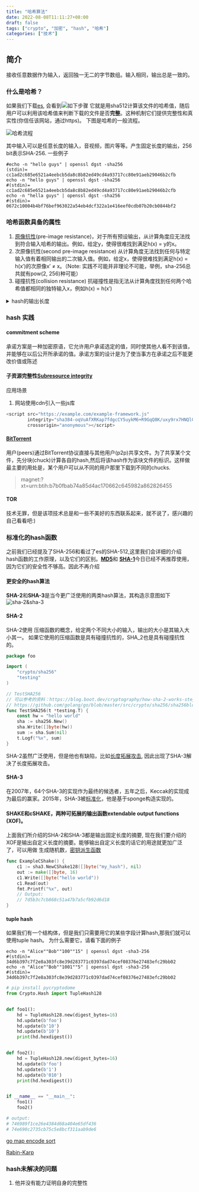 ```yaml
---
title: "哈希算法"
date: 2022-08-08T11:11:27+08:00
draft: false
tags: ["crypto", "加密", "hash", "哈希"]
categories: ["技术"]
---
```


## 简介
接收任意数据作为输入，返回独一无二的字节数组。输入相同，输出总是一致的。

### 什么是哈希？
如果我们下载[es](https://www.elastic.co/guide/en/elasticsearch/reference/current/targz.html), 会看到![如下步骤](es_sha512.png) 
它就是用sha512计算该文件的哈希值，随后用户可以利用该哈希值来判断下载的文件是否**完整**。这种机制它们提供完整性和真实性(你信任该网站，通过https)。
下图是哈希的一般流程。

![哈希流程](hash_black_box.png)

其中输入可以是任意长度的输入，音视频，图片等等。产生固定长度的输出，256 bit表示SHA-256.
一些例子
```shell
#echo -n "hello guys" | openssl dgst -sha256
(stdin)= cc1ad2c685e6521a4eebcb5da8c8b82ed49cd4a93717cc80e91aeb29046b2cfb
echo -n "hello guys" | openssl dgst -sha256
#(stdin)= cc1ad2c685e6521a4eebcb5da8c8b82ed49cd4a93717cc80e91aeb29046b2cfb
echo -n "hella guys" | openssl dgst -sha256
#(stdin)= 0672c10004b4bf76bef963022a54eb4dcf322a1e416eef0cdb07b20cb0844bf2
```


### 哈希函数具备的属性
1. [原像抗性](https://zh.wikipedia.org/wiki/%E5%8E%9F%E5%83%8F%E6%94%BB%E5%87%BB)(pre-image resistance)，对于所有预设输出，从计算角度应无法找到符合输入哈希的输出。例如，给定y，使得很难找到满足h(x) = y的x。
2. 次原像抗性(second pre-image resistance) 从计算角度无法找到任何与特定输入值有着相同输出的二次输入值。例如，给定x，使得很难找到满足h(x) = h(x′)的次原像x′ ≠ x。（Note: 实践不可能并非理论不可能，举例，sha-256总共就有pow(2, 256)种可能）
3. 碰撞抗性(collision resistance) 抗碰撞性是指无法从计算角度找到任何两个哈希值都相同的独特输入x，例如h(x) = h(x′)

<details>
  <summary>hash的输出长度</summary>
hash的输出长度并不是其必备的属性之一，但是为了满足属性123,实践中hash的输出长度至少应该是256bit,即32字节。256bit提供了最低128bit的 <a href="https://zh.wikipedia.org/wiki/%E7%94%9F%E6%97%A5%E6%94%BB%E5%87%BB">安全性</a>
</details>

### hash 实践

#### commitment scheme

承诺方案是一种加密原语，它允许用户承诺选定的值，同时使其他人看不到该值，并能够在以后公开所承诺的值。承诺方案的设计是为了使当事方在承诺之后不能更改价值或陈述


#### 子资源完整性[Subresource integrity](https://developer.mozilla.org/en-US/docs/Web/Security/Subresource_Integrity)
应用场景
1. 网站使用cdn引入一些js库


```javascript
<script src="https://example.com/example-framework.js"
        integrity="sha384-oqVuAfXRKap7fdgcCY5uykM6+R9GqQ8K/uxy9rx7HNQlGYl1kPzQho1wx4JwY8wC"
        crossorigin="anonymous"></script>
```

#### [BitTorrent](https://zh.wikipedia.org/wiki/BitTorrent_(%E5%8D%8F%E8%AE%AE))
用户(peers)通过BitTorrent协议直接与其他用户(p2p)共享文件。为了共享某个文件，先分块(chuck)计算各自的hash,然后将该hash作为该块文件的标识。这样做最主要的用处是，某个用户可以从不同的用户那里下载到不同的chucks. 

> magnet:?xt=urn:btih:b7b0fbab74a85d4ac170662c645982a862826455


#### TOR

技术无罪，但是该项技术总是和一些不美好的东西联系起来，就不说了，感兴趣的自己看看吧:)

### 标准化的hash函数
之前我们已经提及了SHA-256和看过了es的SHA-512,这里我们会详细的介绍hash函数的工作原理，以及它们的区别。[**MD5**](https://eprint.iacr.org/2004/199.pdf)和 [**SHA-1**](https://security.googleblog.com/2017/02/announcing-first-sha1-collision.html)今日已经不再推荐使用，因为它们的安全性不够高。因此不再介绍

#### 更安全的hash算法
**SHA-2**和**SHA-3**是当今更广泛使用的两类hash算法，其构造示意图如下
![sha-2&sha-3](sha2_sha3_construction.png)

#### SHA-2
SHA-2使用[]()
压缩函数的概念，给定两个不同大小的输入，输出的大小是其输入大小其一。
如果它使用的压缩函数是具有碰撞抗性的，SHA_2也是具有碰撞抗性的。

```go
package foo

import (
	"crypto/sha256"
	"testing"
)

// TestSHA256 
// 可以参考的资料：https://blog.boot.dev/cryptography/how-sha-2-works-step-by-step-sha-256/
// https://github.com/golang/go/blob/master/src/crypto/sha256/sha256block.go
func TestSHA256(t *testing.T) {
	const hw = "hello world"
	sha := sha256.New()
	sha.Write([]byte(hw))
	sum := sha.Sum(nil)
	t.Logf("%x", sum)
}

```

SHA-2虽然广泛使用，但是他也有缺陷，比如[长度拓展攻击](https://maojui.me/Crypto/LEA/), 因此出现了SHA-3解决了长度拓展攻击。

#### SHA-3
在2007年，64个SHA-3的实现作为最终的候选者，五年之后，Keccak的实现成为最后的赢家。2015年，SHA-3被[标准化](https://nvlpubs.nist.gov/nistpubs/FIPS/NIST.FIPS.202.pdf)，他是基于sponge构造实现的。

#### SHAKE和cSHAKE，两种可拓展的输出函数extendable output functions (XOF)。
上面我们所介绍的SHA-2和SHA-3都是输出固定长度的摘要, 现在我们要介绍的XOF是输出自定义长度的摘要。能够输出自定义长度的话它的用途就更加广泛了，可以用做
生成随机数，[密钥派生函数](https://en.wikipedia.org/wiki/Key_derivation_function)

```go
func ExampleCShake() {
	c1 := sha3.NewCShake128([]byte("my_hash"), nil)
	out := make([]byte, 16)
	c1.Write([]byte("hello world"))
	c1.Read(out)
	fmt.Printf("%x", out)
	// Output:
	// 7d5b3c7cb868c51a47b7a5cfb92d6d18
}
```

#### tuple hash
如果我们有一个结构体，但是我们只需要用它的某些字段计算hash,那我们就可以使用tuple hash。
为什么需要它，请看下面的例子

```shell
echo -n "Alice""Bob""100""15" | openssl dgst -sha3-256
#(stdin)= 34d6b397c7f2e8a303fc8e39d283771c0397dad74cef08376e27483efc29bb02
echo -n "Alice""Bob""1001""5" | openssl dgst -sha3-256
#(stdin)= 34d6b397c7f2e8a303fc8e39d283771c0397dad74cef08376e27483efc29bb02
```

```python
# pip install pycryptodome
from Crypto.Hash import TupleHash128


def foo1():
    hd = TupleHash128.new(digest_bytes=16)
    hd.update(b'foo')
    hd.update(b'10')
    hd.update(b'10')
    print(hd.hexdigest())


def foo2():
    hd = TupleHash128.new(digest_bytes=16)
    hd.update(b'foo')
    hd.update(b'1')
    hd.update(b'010')
    print(hd.hexdigest())


if __name__ == "__main__":
    foo1()
    foo2()

# output:
# 746989f1ce26e4384d68a404e65df436
# 74e690c2735cb75c5e8bcf311aab9de6
```

[go map encode sort](https://github.com/golang/go/blob/de95dca32fb196d5f09bf5db4a6ba592907559c3/src/encoding/json/encode.go#L805)

[Rabin-Karp](https://github.com/golang/go/blob/03fb5d7574eaceb26e99586dec20691663fe6b82/src/internal/bytealg/bytealg.go#L53)

### hash未解决的问题
1. 他并没有能力证明自身的完整性